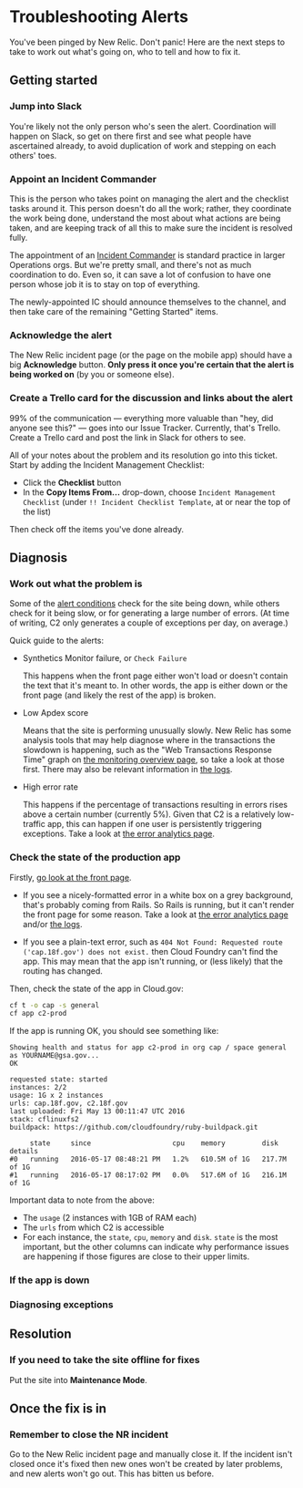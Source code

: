 # Troubleshooting Alerts

You've been pinged by New Relic. Don't panic! Here are the next steps to
take to work out what's going on, who to tell and how to fix it.

## Getting started

### Jump into Slack

You're likely not the only person who's seen the alert. Coordination will
happen on Slack, so get on there first and see what people have ascertained
already, to avoid duplication of work and stepping on each others' toes.

### Appoint an Incident Commander

This is the person who takes point on managing the alert and the checklist
tasks around it. This person doesn't do all the work; rather, they coordinate
the work being done, understand the most about what actions are
being taken, and are keeping track of all this to make sure the incident is
resolved fully.

The appointment of an [Incident Commander](https://speakerdeck.com/alicegoldfuss/nrrd-911-ic-me-the-incident-commander-role)
is standard practice in larger Operations orgs. But we're pretty small, and
there's not as much coordination to do. Even so, it can save a lot of confusion
to have one person whose job it is to stay on top of everything.

The newly-appointed IC should announce themselves to the channel, and then take
care of the remaining "Getting Started" items.

### Acknowledge the alert

The New Relic incident page (or the page on the mobile app) should have a
big **Acknowledge** button. **Only press it once you're certain that the
alert is being worked on** (by you or someone else).

### Create a Trello card for the discussion and links about the alert

99% of the communication — everything more valuable than "hey, did
anyone see this?" — goes into our Issue Tracker. Currently, that's Trello.
Create a Trello card and post the link in Slack for others to see.

All of your notes about the problem and its resolution go into this ticket.
Start by adding the Incident Management Checklist:

 * Click the **Checklist** button
 * In the **Copy Items From...** drop-down, choose `Incident Management Checklist`
 (under `!! Incident Checklist Template`, at or near the top of the list)

Then check off the items you've done already.

## Diagnosis

### Work out what the problem is

Some of the [alert conditions](https://alerts.newrelic.com/accounts/921394/policies/34)
check for the site being down, while others check for it being slow, or for
generating a large number of errors. (At time of writing, C2 only generates
a couple of exceptions per day, on average.)

Quick guide to the alerts:

  * Synthetics Monitor failure, or `Check Failure`

    This happens when the front page either won't load or doesn't contain the
    text that it's meant to. In other words, the app is either down or the front
    page (and likely the rest of the app) is broken.

  * Low Apdex score

    Means that the site is performing unusually slowly. New Relic has some
    analysis tools that may help diagnose where in the transactions the
    slowdown is happening, such as the "Web Transactions Response Time" graph
    on [the monitoring overview page](https://rpm.newrelic.com/accounts/921394/applications/5480870),
    so take a look at those first. There may also be relevant information in
    [the logs](https://logs.cloud.gov/).

  * High error rate

    This happens if the percentage of transactions resulting in errors rises
    above a certain number (currently 5%). Given that C2 is a relatively
    low-traffic app, this can happen if one user is persistently triggering
    exceptions. Take a look at [the error analytics page](https://rpm.newrelic.com/accounts/921394/applications/5480870/filterable_errors#/heatmap?top_facet=transactionUiName&barchart=barchart&_k=t9mzsc).

### Check the state of the production app

Firstly, [go look at the front page](https://cap.18f.gov/).

  * If you see a nicely-formatted error in a white box on a grey background, that's probably coming from Rails. So Rails is running, but it can't render the front page for some reason. Take a look at [the error analytics page](https://rpm.newrelic.com/accounts/921394/applications/5480870/filterable_errors#/heatmap?top_facet=transactionUiName&barchart=barchart&_k=t9mzsc) and/or [the logs](https://logs.cloud.gov/).

  * If you see a plain-text error, such as `404 Not Found: Requested route ('cap.18f.gov') does not exist.` then Cloud Foundry can't find the app. This may mean that the app isn't running, or (less likely) that the routing has changed.

Then, check the state of the app in Cloud.gov:

```sh
cf t -o cap -s general
cf app c2-prod
```

If the app is running OK, you should see something like:

```
Showing health and status for app c2-prod in org cap / space general as YOURNAME@gsa.gov...
OK

requested state: started
instances: 2/2
usage: 1G x 2 instances
urls: cap.18f.gov, c2.18f.gov
last uploaded: Fri May 13 00:11:47 UTC 2016
stack: cflinuxfs2
buildpack: https://github.com/cloudfoundry/ruby-buildpack.git

     state     since                    cpu    memory         disk           details
#0   running   2016-05-17 08:48:21 PM   1.2%   610.5M of 1G   217.7M of 1G
#1   running   2016-05-17 08:17:02 PM   0.0%   517.6M of 1G   216.1M of 1G
```

Important data to note from the above:

  * The `usage` (2 instances with 1GB of RAM each)
  * The `urls` from which C2 is accessible
  * For each instance, the `state`, `cpu`, `memory` and `disk`. `state` is the most important, but the other columns can indicate why performance issues are happening if those figures are close to their upper limits.

### If the app is down

### Diagnosing exceptions

## Resolution

### If you need to take the site offline for fixes

Put the site into **Maintenance Mode**.

## Once the fix is in

### Remember to close the NR incident

Go to the New Relic incident page and manually close it.
If the incident isn't closed once it's fixed then new ones won't be created
by later problems, and new alerts won't go out. This has bitten us before.

